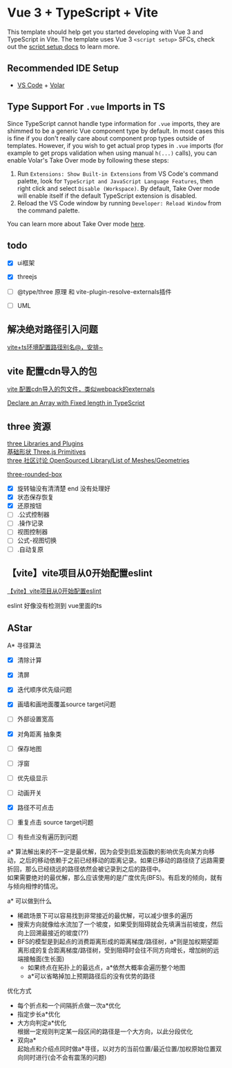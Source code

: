# Vue 3 + TypeScript + Vite

This template should help get you started developing with Vue 3 and TypeScript in Vite. The template uses Vue 3 `<script setup>` SFCs, check out the [script setup docs](https://v3.vuejs.org/api/sfc-script-setup.html#sfc-script-setup) to learn more.

## Recommended IDE Setup

- [VS Code](https://code.visualstudio.com/) + [Volar](https://marketplace.visualstudio.com/items?itemName=Vue.volar)

## Type Support For `.vue` Imports in TS

Since TypeScript cannot handle type information for `.vue` imports, they are shimmed to be a generic Vue component type by default. In most cases this is fine if you don't really care about component prop types outside of templates. However, if you wish to get actual prop types in `.vue` imports (for example to get props validation when using manual `h(...)` calls), you can enable Volar's Take Over mode by following these steps:

1. Run `Extensions: Show Built-in Extensions` from VS Code's command palette, look for `TypeScript and JavaScript Language Features`, then right click and select `Disable (Workspace)`. By default, Take Over mode will enable itself if the default TypeScript extension is disabled.
2. Reload the VS Code window by running `Developer: Reload Window` from the command palette.

You can learn more about Take Over mode [here](https://github.com/johnsoncodehk/volar/discussions/471).


## todo
- [x] ui框架
- [x] threejs
- [ ] @type/three 原理 和 vite-plugin-resolve-externals插件
- [ ] UML


## 解决绝对路径引入问题

[vite+ts环境配置路径别名@，安排~](https://zhuanlan.zhihu.com/p/491943690)

## vite 配置cdn导入的包

[vite 配置cdn导入的包文件，类似webpack的externals](https://blog.csdn.net/Cynthia_Yue27/article/details/123577202)


[Declare an Array with Fixed length in TypeScript](https://bobbyhadz.com/blog/typescript-array-with-fixed-length)

## three 资源

[three Libraries and Plugins](https://threejs.org/docs/#manual/en/introduction/Libraries-and-Plugins)  
[基础形状 Three.js Primitives](https://r105.threejsfundamentals.org/threejs/lessons/threejs-primitives.html)  
[three 社区讨论 OpenSourced Library/List of Meshes/Geometries](https://discourse.threejs.org/t/opensourced-library-list-of-meshes-geometries/38674)  

[three-rounded-box](https://www.npmjs.com/package/three-rounded-box)


- [x] 旋转轴没有清清楚 end 没有处理好
- [x] 状态保存恢复
- [x] 还原按钮
- [ ] .公式控制器
- [ ] .操作记录
- [ ] 视图控制器
- [ ] 公式-视图切换
- [ ] .自动复原

## 【vite】vite项目从0开始配置eslint
[【vite】vite项目从0开始配置eslint](https://blog.csdn.net/qq_42345108/article/details/124386056)


eslint 好像没有检测到 vue里面的ts


## AStar

A* 寻径算法
- [x] 清除计算
- [x] 清屏
- [x] 迭代顺序优先级问题
- [x] 画墙和画地面覆盖source target问题
- [ ] 外部设置宽高
- [x] 对角距离 抽象类
- [ ] 保存地图
- [ ] 浮窗
- [ ] 优先级显示
- [ ] 动画开关
- [x] 路径不可点击
- [ ] 重复点击 source target问题
- [ ] 有些点没有遍历到问题


a* 算法解出来的不一定是最优解，因为会受到启发函数的影响优先向某方向移动，之后的移动依赖于之前已经移动的距离记录。如果已移动的路径绕了远路需要折回，那么已经绕远的路径依然会被记录到之后的路径中。  
如果需要绝对的最优解，那么应该使用的是广度优先(BFS)。有启发的倾向，就有与倾向相悖的情况。

a* 可以做到什么
- 稀疏场景下可以容易找到非常接近的最优解，可以减少很多的遍历
- 搜索方向就像给水流加了一个坡度，如果受到阻碍就会先填满当前坡度，然后向上回溯最接近的坡度(??)
- BFS的模型是到起点的消费距离形成的距离梯度/路径树，a*则是加权期望距离形成的复合距离梯度/路径树，受到阻碍时会往不同方向增长，增加树的远端接触面(生长面)  
    - 如果终点在拓扑上的最远点，a*依然大概率会遍历整个地图
    - a*可以省略掉加上预期路径后的没有优势的路径


优化方式
- 每个折点和一个间隔折点做一次a*优化
- 指定步长a*优化
- 大方向判定a*优化  
    根据一定规则判定某一段区间的路径是一个大方向，以此分段优化
- 双向a*  
    起始点和介绍点同时做a*寻径，以对方的当前位置/最近位置/加权原始位置双向同时进行(会不会有震荡的问题)
